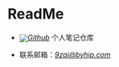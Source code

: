# ReadMe
  
- <img src="https://byhip.com/assets/img/Github.svg" style="vertical-align: middle;">[*Github*](https://github.com/jiuziai/notes) 个人笔记仓库

- 联系邮箱：[*9zai@byhip.com*](mailto:9zai@byhip.com)
